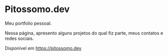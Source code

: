 # Pitossomo.dev

Meu portfolio pessoal. 

Nessa página, apresento alguns projetos do qual fiz parte, meus contatos e redes sociais.

Disponível em https://pitossomo.dev
